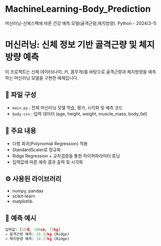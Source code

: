 # MachineLearning-Body_Prediction
머신러닝-신체스펙에 따른 건강 예측 모델(골격근량,체지방량). Python - 2024(3-1)


# 머신러닝: 신체 정보 기반 골격근량 및 체지방량 예측

이 프로젝트는 신체 데이터(나이, 키, 몸무게)를 바탕으로 골격근량과 체지방량을 예측하는 머신러닝 모델을 구현한 예제입니다.

## 📂 파일 구성
- `main.py` : 전체 머신러닝 모델 학습, 평가, 시각화 및 예측 코드
- `body.csv` : 입력 데이터 (age, height, weight, muscle_mass, body_fat)

## 📌 주요 내용
- 다항 회귀(Polynomial Regression) 적용
- StandardScaler로 정규화
- Ridge Regression + 교차검증을 통한 하이퍼파라미터 튜닝
- 입력값에 따른 예측 결과 출력 및 시각화

## ⚙️ 사용된 라이브러리
- numpy, pandas  
- scikit-learn  
- matplotlib

## 🧪 예측 예시
```python
입력값: [26세, 180cm, 73kg]
→ 골격근량 예측: 28.32kg (Ridge)
→ 체지방량 예측: 14.27kg (Ridge)

